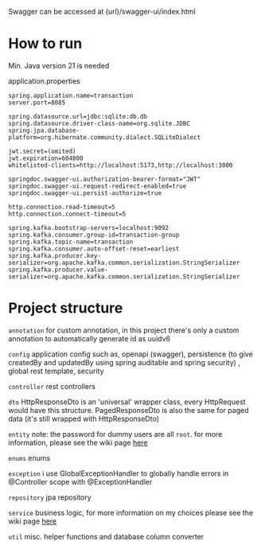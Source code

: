 Swagger can be accessed at (url)/swagger-ui/index.html

# How to run
Min. Java version 21 is needed 

application.properties
```
spring.application.name=transaction
server.port=8085

spring.datasource.url=jdbc:sqlite:db.db
spring.datasource.driver-class-name=org.sqlite.JDBC
spring.jpa.database-platform=org.hibernate.community.dialect.SQLiteDialect

jwt.secret=(omited)
jwt.expiration=604800
whitelisted-clients=http://localhost:5173,http://localhost:3000

springdoc.swagger-ui.authorization-bearer-format="JWT"
springdoc.swagger-ui.request-redirect-enabled=true
springdoc.swagger-ui.persist-authorize=true

http.connection.read-timeout=5
http.connection.connect-timeout=5

spring.kafka.bootstrap-servers=localhost:9092
spring.kafka.consumer.group-id=transaction-group
spring.kafka.topic-name=transaction
spring.kafka.consumer.auto-offset-reset=earliest
spring.kafka.producer.key-serializer=org.apache.kafka.common.serialization.StringSerializer
spring.kafka.producer.value-serializer=org.apache.kafka.common.serialization.StringSerializer
```

# Project structure
```annotation``` for custom annotation, in this project there's only a custom annotation to automatically generate id as uuidv6

```config``` application config such as, openapi (swagger), persistence (to give createdBy and updatedBy using spring auditable and spring security) , global rest template, security

```controller``` rest controllers

```dto``` HttpResponseDto is an 'universal' wrapper class, every HttpRequest would have this structure. PagedResponseDto is also the same for paged data (it's still wrapped with HttpResponseDto)

```entity``` note: the password for dummy users are all `root`. for more information, please see the wiki page [here](https://github.com/noverina/transaction/wiki/Entity-Modeling-and-Database)

```enums``` enums

```exception``` i use GlobalExceptionHandler to globally handle errors in @Controller scope with @ExceptionHandler

```repository``` jpa repository

```service``` business logic, for more information on my choices please see the wiki page [here](https://github.com/noverina/transaction/wiki/Architecture-and-Design-Consideration/)

```util``` misc. helper functions and database column converter

